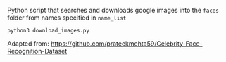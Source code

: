 Python script that searches and downloads google images into the `faces` folder from names specified in `name_list`

`python3 download_images.py`

Adapted from: https://github.com/prateekmehta59/Celebrity-Face-Recognition-Dataset
